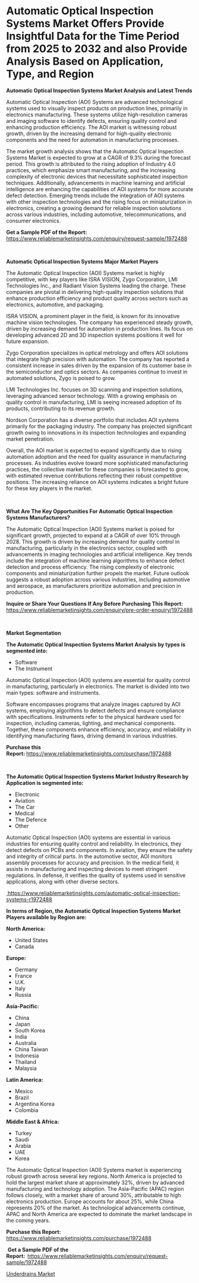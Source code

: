 <p><h1>Automatic Optical Inspection Systems Market Offers Provide Insightful Data for the Time Period from 2025 to 2032 and also Provide Analysis Based on Application, Type, and Region</h1></p><p><strong>Automatic Optical Inspection Systems Market Analysis and Latest Trends</strong></p>
<p><p>Automatic Optical Inspection (AOI) Systems are advanced technological systems used to visually inspect products on production lines, primarily in electronics manufacturing. These systems utilize high-resolution cameras and imaging software to identify defects, ensuring quality control and enhancing production efficiency. The AOI market is witnessing robust growth, driven by the increasing demand for high-quality electronic components and the need for automation in manufacturing processes.</p><p>The market growth analysis shows that the Automatic Optical Inspection Systems Market is expected to grow at a CAGR of 9.3% during the forecast period. This growth is attributed to the rising adoption of Industry 4.0 practices, which emphasize smart manufacturing, and the increasing complexity of electronic devices that necessitate sophisticated inspection techniques. Additionally, advancements in machine learning and artificial intelligence are enhancing the capabilities of AOI systems for more accurate defect detection. Emerging trends include the integration of AOI systems with other inspection technologies and the rising focus on miniaturization in electronics, creating a growing demand for reliable inspection solutions across various industries, including automotive, telecommunications, and consumer electronics.</p></p>
<p><strong>Get a Sample PDF of the Report:&nbsp;</strong> <a href="https://www.reliablemarketinsights.com/enquiry/request-sample/1972488?utm_campaign=2311&utm_medium=2&utm_source=Github&utm_content=ia&utm_term=20022025&utm_id=automatic-optical-inspection-systems">https://www.reliablemarketinsights.com/enquiry/request-sample/1972488</a></p>
<p>&nbsp;</p>
<p><strong>Automatic Optical Inspection Systems Major Market Players</strong></p>
<p><p>The Automatic Optical Inspection (AOI) Systems market is highly competitive, with key players like ISRA VISION, Zygo Corporation, LMI Technologies Inc., and Radiant Vision Systems leading the charge. These companies are pivotal in delivering high-quality inspection solutions that enhance production efficiency and product quality across sectors such as electronics, automotive, and packaging.</p><p>ISRA VISION, a prominent player in the field, is known for its innovative machine vision technologies. The company has experienced steady growth, driven by increasing demand for automation in production lines. Its focus on developing advanced 2D and 3D inspection systems positions it well for future expansion.</p><p>Zygo Corporation specializes in optical metrology and offers AOI solutions that integrate high precision with automation. The company has reported a consistent increase in sales driven by the expansion of its customer base in the semiconductor and optics sectors. As companies continue to invest in automated solutions, Zygo is poised to grow.</p><p>LMI Technologies Inc. focuses on 3D scanning and inspection solutions, leveraging advanced sensor technology. With a growing emphasis on quality control in manufacturing, LMI is seeing increased adoption of its products, contributing to its revenue growth.</p><p>Nordson Corporation has a diverse portfolio that includes AOI systems primarily for the packaging industry. The company has projected significant growth owing to innovations in its inspection technologies and expanding market penetration.</p><p>Overall, the AOI market is expected to expand significantly due to rising automation adoption and the need for quality assurance in manufacturing processes. As industries evolve toward more sophisticated manufacturing practices, the collective market for these companies is forecasted to grow, with estimated revenue contributions reflecting their robust competitive positions. The increasing reliance on AOI systems indicates a bright future for these key players in the market.</p></p>
<p>&nbsp;</p>
<p><strong>What Are The Key Opportunities For Automatic Optical Inspection Systems Manufacturers?</strong></p>
<p><p>The Automatic Optical Inspection (AOI) Systems market is poised for significant growth, projected to expand at a CAGR of over 10% through 2028. This growth is driven by increasing demand for quality control in manufacturing, particularly in the electronics sector, coupled with advancements in imaging technologies and artificial intelligence. Key trends include the integration of machine learning algorithms to enhance defect detection and process efficiency. The rising complexity of electronic components and miniaturization further propels the market. Future outlook suggests a robust adoption across various industries, including automotive and aerospace, as manufacturers prioritize automation and precision in production.</p></p>
<p><strong>Inquire or Share Your Questions If Any Before Purchasing This Report:</strong> <a href="https://www.reliablemarketinsights.com/enquiry/pre-order-enquiry/1972488?utm_campaign=2311&utm_medium=2&utm_source=Github&utm_content=ia&utm_term=20022025&utm_id=automatic-optical-inspection-systems">https://www.reliablemarketinsights.com/enquiry/pre-order-enquiry/1972488</a></p>
<p>&nbsp;</p>
<p><strong>Market Segmentation</strong></p>
<p><strong>The Automatic Optical Inspection Systems Market Analysis by types is segmented into:</strong></p>
<p><ul><li>Software</li><li>The Instrument</li></ul></p>
<p><p>Automatic Optical Inspection (AOI) systems are essential for quality control in manufacturing, particularly in electronics. The market is divided into two main types: software and instruments. </p><p>Software encompasses programs that analyze images captured by AOI systems, employing algorithms to detect defects and ensure compliance with specifications. Instruments refer to the physical hardware used for inspection, including cameras, lighting, and mechanical components. Together, these components enhance efficiency, accuracy, and reliability in identifying manufacturing flaws, driving demand in various industries.</p></p>
<p><strong>Purchase this Report:&nbsp;</strong><a href="https://www.reliablemarketinsights.com/purchase/1972488?utm_campaign=2311&utm_medium=2&utm_source=Github&utm_content=ia&utm_term=20022025&utm_id=automatic-optical-inspection-systems">https://www.reliablemarketinsights.com/purchase/1972488</a></p>
<p>&nbsp;</p>
<p><strong>The Automatic Optical Inspection Systems Market Industry Research by Application is segmented into:</strong></p>
<p><ul><li>Electronic</li><li>Aviation</li><li>The Car</li><li>Medical</li><li>The Defence</li><li>Other</li></ul></p>
<p><p>Automatic Optical Inspection (AOI) systems are essential in various industries for ensuring quality control and reliability. In electronics, they detect defects on PCBs and components. In aviation, they ensure the safety and integrity of critical parts. In the automotive sector, AOI monitors assembly processes for accuracy and precision. In the medical field, it assists in manufacturing and inspecting devices to meet stringent regulations. In defense, it verifies the quality of systems used in sensitive applications, along with other diverse sectors.</p></p>
<p><a href="https://www.reliablemarketinsights.com/automatic-optical-inspection-systems-r1972488?utm_campaign=2311&utm_medium=2&utm_source=Github&utm_content=ia&utm_term=20022025&utm_id=automatic-optical-inspection-systems">&nbsp;https://www.reliablemarketinsights.com/automatic-optical-inspection-systems-r1972488</a></p>
<p><strong>In terms of Region, the Automatic Optical Inspection Systems Market Players available by Region are:</strong></p>
<p>
    <p> <strong> North America: </strong>
        <ul>
            <li>United States</li>
            <li>Canada</li>
        </ul>
        </p> 
    <p> <strong> Europe: </strong>
        <ul>
            <li>Germany</li>
            <li>France</li>
            <li>U.K.</li>
            <li>Italy</li>
            <li>Russia</li>
        </ul>
        </p> 
    <p> <strong> Asia-Pacific: </strong>
        <ul>
            <li>China</li>
            <li>Japan</li>
            <li>South Korea</li>
            <li>India</li>
            <li>Australia</li>
            <li>China Taiwan</li>
            <li>Indonesia</li>
            <li>Thailand</li>
            <li>Malaysia</li>
        </ul>
        </p> 
    <p> <strong> Latin America: </strong>
        <ul>
            <li>Mexico</li>
            <li>Brazil</li>
            <li>Argentina Korea</li>
            <li>Colombia</li>
        </ul>
        </p> 
    <p> <strong> Middle East & Africa: </strong>
        <ul>
            <li>Turkey</li>
            <li>Saudi</li>
            <li>Arabia</li>
            <li>UAE</li>
            <li>Korea</li>
        </ul>
    </p>
    </p>
<p><p>The Automatic Optical Inspection (AOI) Systems market is experiencing robust growth across several key regions. North America is projected to hold the largest market share at approximately 32%, driven by advanced manufacturing and technology adoption. The Asia-Pacific (APAC) region follows closely, with a market share of around 30%, attributable to high electronics production. Europe accounts for about 25%, while China represents 20% of the market. As technological advancements continue, APAC and North America are expected to dominate the market landscape in the coming years.</p></p>
<p><strong>Purchase this Report: </strong><a href="https://www.reliablemarketinsights.com/purchase/1972488?utm_campaign=2311&utm_medium=2&utm_source=Github&utm_content=ia&utm_term=20022025&utm_id=automatic-optical-inspection-systems">https://www.reliablemarketinsights.com/purchase/1972488</a></p>
<p>&nbsp;<strong>Get a Sample PDF of the Report:&nbsp;&nbsp;</strong><a href="https://www.reliablemarketinsights.com/enquiry/request-sample/1972488?utm_campaign=2311&utm_medium=2&utm_source=Github&utm_content=ia&utm_term=20022025&utm_id=automatic-optical-inspection-systems">https://www.reliablemarketinsights.com/enquiry/request-sample/1972488</a></p>
<p><strong></strong></p>
<p><p><a href="https://github.com/krinerstormy331/Market-Research-Report-List-1/blob/main/underdrains-market.md?utm_campaign=2311&utm_medium=2&utm_source=Github&utm_content=ia&utm_term=20022025&utm_id=automatic-optical-inspection-systems">Underdrains Market</a></p></p>